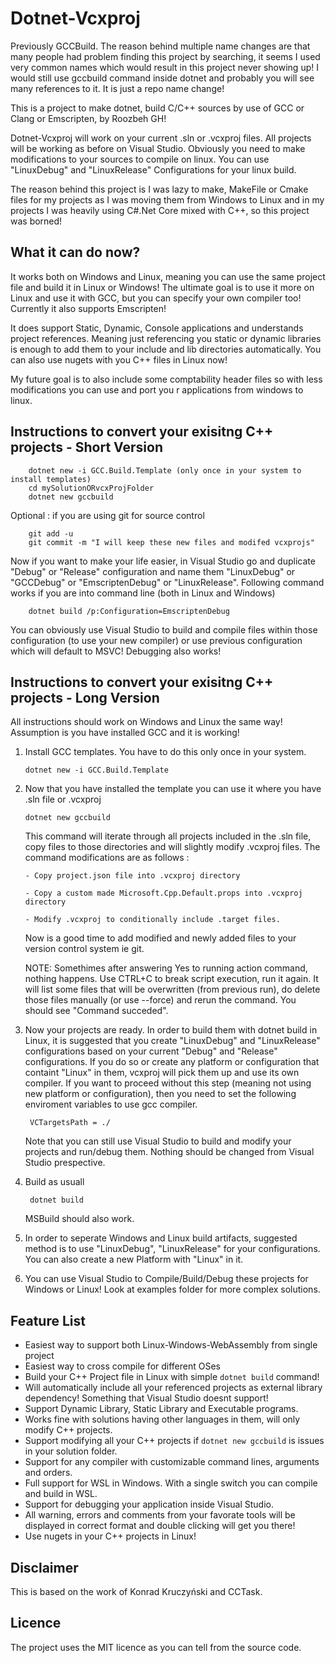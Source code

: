 Dotnet-Vcxproj
======

Previously GCCBuild. The reason behind multiple name changes are that many people had problem finding this project by searching, it seems I used very common names which would result in this project never showing up! I would still use gccbuild command inside dotnet and probably you will see many references to it. It is just a repo name change!

This is a project to make dotnet, build C/C++ sources by use of GCC or Clang or Emscripten, by Roozbeh GH!

Dotnet-Vcxproj will work on your current .sln or .vcxproj files. All projects will be working as before on Visual Studio.
Obviously you need to make modifications to your sources to compile on linux. You can use "LinuxDebug" and "LinuxRelease" Configurations for your linux build.

The reason behind this project is I was lazy to make, MakeFile or Cmake files for my projects as I was moving them from Windows to Linux and in my projects I was heavily using C#.Net Core mixed with C++, so this project was borned!

What it can do now?
-------------------
It works both on Windows and Linux, meaning you can use the same project file and build it in Linux or Windows! The ultimate goal is to use it more on Linux and use it with GCC, but you can specify your own compiler too! Currently it also supports Emscripten!

It does support Static, Dynamic, Console applications and understands project references. Meaning just referencing you static or dynamic libraries is enough to add them to your include and lib directories automatically. You can also use nugets with you C++ files in Linux now!

My future goal is to also include some comptability header files so with less modifications you can use and port you r applications from windows to linux.

Instructions to convert your exisitng C++ projects - Short Version
-------
        dotnet new -i GCC.Build.Template (only once in your system to install templates)
        cd mySolutionORvcxProjFolder
        dotnet new gccbuild
        
Optional : if you are using git for source control

        git add -u
        git commit -m "I will keep these new files and modifed vcxprojs"
        
        
Now if you want to make your life easier, in Visual Studio go and duplicate "Debug" or "Release" configuration and name them "LinuxDebug" or "GCCDebug" or "EmscriptenDebug" or "LinuxRelease". Following command works if you are into command line (both in Linux and Windows)
     
        dotnet build /p:Configuration=EmscriptenDebug
        
You can obviously use Visual Studio to build and compile files within those configuration (to use your new compiler) or use previous configuration which will default to MSVC! Debugging also works!
        
Instructions to convert your exisitng C++ projects - Long Version
-------
All instructions should work on Windows and Linux the same way! Assumption is you have installed GCC and it is working!

 1. Install GCC templates. You have to do this only once in your system.

        dotnet new -i GCC.Build.Template
 2. Now that you have installed the template you can use it where you have .sln file or .vcxproj
 
        dotnet new gccbuild
    This command will iterate through all projects included in the .sln file, copy files to those directories and will slightly modify .vcxproj files. The command modifications are as follows :

        - Copy project.json file into .vcxproj directory
    
        - Copy a custom made Microsoft.Cpp.Default.props into .vcxproj directory
    
        - Modify .vcxproj to conditionally include .target files.
    Now is a good time to add modified and newly added files to your version control system ie git.
    
    NOTE: Somethimes after answering Yes to running action command, nothing happens. Use CTRL+C to break script execution, run it again. It will list some files that will be overwritten (from previous run), do delete those files manually (or use --force) and rerun the command. You should see "Command succeded".
 3. Now your projects are ready. In order to build them with dotnet build in Linux, it is suggested that you create "LinuxDebug" and "LinuxRelease" configurations based on your current "Debug" and "Release" configurations. If you do so or create any platform or configuration that containt "Linux" in them, vcxproj will pick them up and use its own compiler. 
If you want to proceed without this step (meaning not using new platform or configuration), then you need to set the following enviroment variables to use gcc compiler.

         VCTargetsPath = ./ 


     Note that you can still use Visual Studio to build and modify your projects and run/debug them. Nothing should be changed from Visual Studio prespective.
 4. Build as usuall
 
         dotnet build
    MSBuild should also work.

5. In order to seperate Windows and Linux build artifacts, suggested method is to use "LinuxDebug", "LinuxRelease" for your configurations. You can also create a new Platform with "Linux" in it. 
6. You can use Visual Studio to Compile/Build/Debug these projects for Windows or Linux! Look at examples folder for more complex solutions.

Feature List
-------
 - Easiest way to support both Linux-Windows-WebAssembly from single project
 - Easiest way to cross compile for different OSes
 - Build your C++ Project file in Linux with simple `dotnet build` command!
 - Will automatically include all your referenced projects as external library dependency! Something that Visual Studio doesnt support!
 - Support Dynamic Library, Static Library and Executable programs.
 - Works fine with solutions having other languages in them, will only modify C++ projects.
 - Support modifying all your C++ projects if `dotnet new gccbuild` is issues in your solution folder.
 - Support for any compiler with customizable command lines, arguments and orders.
 - Full support for WSL in Windows. With a single switch you can compile and build in WSL.
 - Support for debugging your application inside Visual Studio.
 - All warning, errors and comments from your favorate tools will be displayed in correct format and double clicking will get you there!
 - Use nugets in your C++ projects in Linux!
 
 
Disclaimer
-------
This is based on the work of Konrad Kruczyński and CCTask.

Licence
-------
The project uses the MIT licence as you can tell from the source code.

